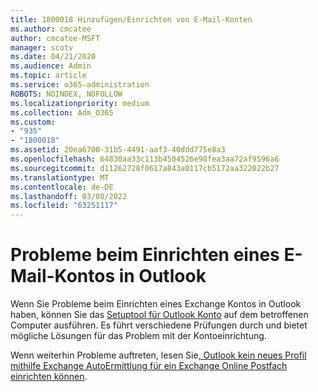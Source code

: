 ```yaml
---
title: 1800018 Hinzufügen/Einrichten von E-Mail-Konten
ms.author: cmcatee
author: cmcatee-MSFT
manager: scotv
ms.date: 04/21/2020
ms.audience: Admin
ms.topic: article
ms.service: o365-administration
ROBOTS: NOINDEX, NOFOLLOW
ms.localizationpriority: medium
ms.collection: Adm_O365
ms.custom:
- "935"
- "1800018"
ms.assetid: 20ea6700-31b5-4491-aaf3-40ddd775e8a3
ms.openlocfilehash: 64830aa33c113b4504526e98fea3aa72af9596a6
ms.sourcegitcommit: d11262728f0617a843a0117cb5172aa322022b27
ms.translationtype: MT
ms.contentlocale: de-DE
ms.lasthandoff: 03/08/2022
ms.locfileid: "63251117"
---
```

# <a name="problems-setting-up-an-email-account-in-outlook"></a>Probleme beim Einrichten eines E-Mail-Kontos in Outlook

Wenn Sie Probleme beim Einrichten eines Exchange Kontos in Outlook haben, können Sie das [Setuptool für Outlook Konto](https://aka.ms/SaRA-OutlookSetupProfile) auf dem betroffenen Computer ausführen. Es führt verschiedene Prüfungen durch und bietet mögliche Lösungen für das Problem mit der Kontoeinrichtung.
  
Wenn weiterhin Probleme auftreten, lesen Sie[, Outlook kein neues Profil mithilfe Exchange AutoErmittlung für ein Exchange Online Postfach einrichten können](https://docs.microsoft.com/exchange/troubleshoot/outlook-profiles/cannot-set-up-profile-autodiscover).
  